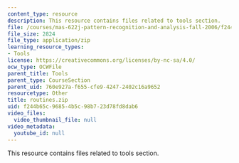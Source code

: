 ```yaml
---
content_type: resource
description: This resource contains files related to tools section.
file: /courses/mas-622j-pattern-recognition-and-analysis-fall-2006/f244b65c96854b5c98b723d78fd8dab6_routines.zip
file_size: 2824
file_type: application/zip
learning_resource_types:
- Tools
license: https://creativecommons.org/licenses/by-nc-sa/4.0/
ocw_type: OCWFile
parent_title: Tools
parent_type: CourseSection
parent_uid: 760e927a-f655-cfe9-4247-2402c16a9652
resourcetype: Other
title: routines.zip
uid: f244b65c-9685-4b5c-98b7-23d78fd8dab6
video_files:
  video_thumbnail_file: null
video_metadata:
  youtube_id: null
---
```

This resource contains files related to tools section.